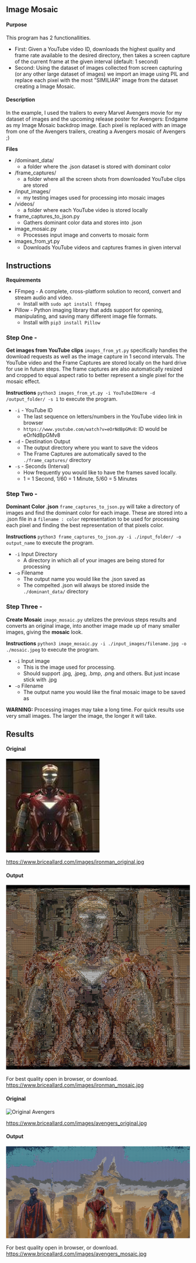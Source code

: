## Image Mosaic
#### Purpose
This program has 2 functionallities.  
- First: Given a YouTube video ID, downloads the highest quality and frame rate available to the desired directory, then takes a screen capture of the current frame at the given interval (default: 1 second)
- Second: Using the dataset of images collected from screen capturing (or any other large dataset of images) we import an image using PIL and replace each pixel with the most "SIMILIAR" image from the dataset creating a Image Mosaic.

#### Description
In the example, I used the trailers to every Marvel Avengers movie for my dataset of images and the upcoming release poster for Avengers: Endgame as my Image Mosaic backdrop image. Each pixel is replaced with an image from one of the Avengers trailers, creating a Avengers mosaic of Avengers ;)

**Files**
* /dominant_data/
    * a folder where the .json dataset is stored with dominant color
* /frame_captures/
    * a folder where all the screen shots from downloaded YouTube clips are stored
* /input_images/
    * my testing images used for processing into mosaic images
* /videos/
    * a folder where each YouTube video is stored locally
* frame_captures_to_json.py
    * Gathers dominant color data and stores into .json
* image_mosaic.py
    * Processes input image and converts to mosaic form
* images_from_yt.py
    * Downloads YouTube videos and captures frames in given interval

## Instructions
**Requirements**
* FFmpeg - A complete, cross-platform solution to record, convert and stream audio and video.
    * Install with `sudo apt install ffmpeg`  
* Pillow - Python imaging library that adds support for opening, manipulating, and saving many different image file formats.  
    * Install with `pip3 install Pillow`  

### Step One -
**Get images from YouTube clips**
`images_from_yt.py` specifically handles the download requests as well as the image capture in 1 second intervals. The YouTube video and the Frame Captures are stored locally on the hard drive for use in future steps. The frame captures are also automatically resized and cropped to equal aspect ratio to better represent a single pixel for the mosaic effect.  

**Instructions**
`python3 images_from_yt.py -i YouTubeIDHere -d /output_folder/ -s 1` to execute the program.
* `-i` - YouTube ID
    * The last sequence on letters/numbers in the YouTube video link in browser  
    * `https://www.youtube.com/watch?v=eOrNdBpGMv8`: ID would be eOrNdBpGMv8  
* `-d` - Destination Output
    * The output directory where you want to save the videos  
    * The Frame Captures are automatically saved to the `./frame_captures/` directory  
* `-s` - Seconds (Interval)
    * How frequently you would like to have the frames saved locally. 
    * 1 = 1 Second, 1/60 = 1 Minute, 5/60 = 5 Minutes 

### Step Two -
**Dominant Color .json**
`frame_captures_to_json.py` will take a directory of images and find the dominant color for each image. These are stored into a .json file in a `filename : color` representation to be used for processing each pixel and finding the best representation of that pixels color.

**Instructions**
`python3 frame_captures_to_json.py -i ./input_folder/ -o output_name` to execute the program.
* `-i` Input Directory
    * A directory in which all of your images are being stored for processing
* `-o` Filename
    * The output name you would like the .json saved as 
    * The compelted .json will always be stored inside the `./dominant_data/` directory  

### Step Three -
**Create Mosaic**
`image_mosaic.py` utelizes the previous steps results and converts an original image, into another image made up of many smaller images, giving the **mosaic** look.

**Instructions**
`python3 image_mosaic.py -i ./input_images/filename.jpg -o ./mosaic.jpeg` to execute the program.
* `-i` Input image
    * This is the image used for processing.
    * Should support .jpg, .jpeg, .bmp, .png and others. But just incase stick with .jpg
* `-o` Filename
    * The output name you would like the final mosaic image to be saved as  

**WARNING:** Processing images may take a long time. For quick results use very small images. The larger the image, the longer it will take.


## Results

#### Original
![Original Iron Man](examples/ironman_original.jpg?raw=true "Original Iron Man")  

https://www.briceallard.com/images/ironman_original.jpg  

#### Output
![Mosaic Iron Man](examples/ironman_mosaic_example.png?raw=true "Mosaic Iron Man")  

For best quality open in browser, or download.  
https://www.briceallard.com/images/ironman_mosaic.jpg

#### Original
![Original Avengers](examples/avengers_original?raw=true "Original Avengers")  

https://www.briceallard.com/images/avengers_original.jpg

#### Output
![Mosaic Avengers](examples/avengers_mosaic_example.png?raw=true "Mosaic Avengers")  

For best quality open in browser, or download.  
https://www.briceallard.com/images/avengers_mosaic.jpg